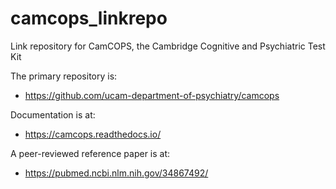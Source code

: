 # camcops_linkrepo
Link repository for CamCOPS, the Cambridge Cognitive and Psychiatric Test Kit

The primary repository is:
- https://github.com/ucam-department-of-psychiatry/camcops

Documentation is at:
- https://camcops.readthedocs.io/

A peer-reviewed reference paper is at:
- https://pubmed.ncbi.nlm.nih.gov/34867492/
